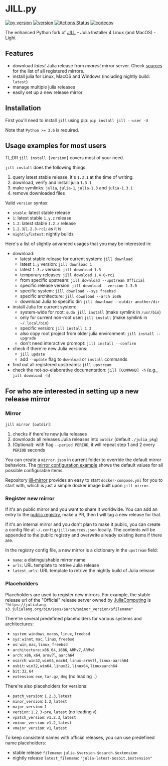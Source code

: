 # JILL.py

[![py version](https://img.shields.io/pypi/pyversions/jill.svg?logo=python&logoColor=white)](https://pypi.org/project/jill)
[![version](https://img.shields.io/pypi/v/jill.svg)](https://github.com/johnnychen94/jill.py/releases)
[![Actions Status](https://github.com/johnnychen94/jill.py/workflows/Unit%20test/badge.svg
)](https://github.com/johnnychen94/jill.py/actions)
[![codecov](https://codecov.io/gh/johnnychen94/jill.py/branch/master/graph/badge.svg)](https://codecov.io/gh/johnnychen94/jill.py)

The enhanced Python fork of [JILL](https://github.com/abelsiqueira/jill) - Julia Installer 4 Linux (and MacOS) - Light

## Features

* download *latest* Julia release from *nearest* mirror server. Check [sources](jill/config/sources.json) for the list of all registered mirrors.
* install julia for Linux, MacOS and Windows (including nightly build: `latest`)
* manage multiple julia releases
* easily set up a new release mirror

## Installation

First you'll need to install `jill` using pip: `pip install jill --user -U`

Note that `Python >= 3.6` is required.

## Usage examples for most users

TL;DR `jill install [version]` covers most of your need.

`jill install` does the following things:

1. query latest stable release, it's `1.3.1` at the time of writing.
2. download, verify and install julia `1.3.1`
3. make symlinks: `julia`, `julia-1`, `julia-1.3` and `julia-1.3.1`
4. remove downloaded files

Valid `version` syntax:

- `stable`: latest stable release
- `1`: latest stable `1.y.z` release
- `1.2`: latest stable `1.2.z` release
- `1.2.3`/`1.2.3-rc1`: as it is
- `nightly`/`latest`: nightly builds

Here's a list of slightly advanced usages that you may be interested in:

* download:
    - latest stable release for current system: `jill download`
    - latest `1.y` version: `jill download 1`
    - latest `1.3.z` version: `jill download 1.3`
    - temporary releases: `jill download 1.4.0-rc1`
    - from specific upstream: `jill download --upstream Official`
    - specific release version: `jill download --version 1.3.0`
    - specific system: `jill download --sys freebsd`
    - specific architecture: `jill download --arch i686`
    - download Julia to specific dir: `jill download --outdir another/dir`
* install Julia for current system:
    - system-wide for root: `sudo jill install` (make symlink in `/usr/bin`)
    - only for current non-root user: `jill install` (make symlink in `~/.local/bin`)
    - specific version: `jill install 1.3`
    - also copy root project from older julia environment: `jill install --upgrade`
    - don't need interactive promopt: `jill install --confirm`
* check if there're new Julia versions:
    - `jill update`
    - add `--update` flag to `download` or `install` commands
* find out all registered upstreams: `jill upstream`
* check the not-so-elaborative documentation: `jill [COMMAND] -h` (e.g., `jill download -h`)

## For who are interested in setting up a new release mirror

### Mirror

`jill mirror [outdir]`:

1. checks if there're new julia releases
2. downloads all releases Julia releases into `outdir` (default `./julia_pkg`)
3. (Optional): with flag `--period PERIOD`, it will repeat step 1 and 2 every `PERIOD` seconds

You can create a `mirror.json` in current folder to override the default mirror
behaviors. The [mirror configuration example](mirror.example.json) shows the default
values for all possible configurable items.

Repository [jill-mirror](https://github.com/johnnychen94/julia-mirror) provides an easy to
start `docker-compose.yml` for you to start with, which is just a simple docker image built
upon `jill mirror`.

### Register new mirror

If it's an public mirror and you want to share it worldwide. You can add an entry to the
[public registry](jill/config/sources.json), make a PR, then I will tag a new release for that.

If it's an internal mirror and you don't plan to make it public, you can create a config
file at `~/.config/jill/sources.json` locally. The contents will be appended to
the public registry and overwrite already existing items if there are.

In the registry config file, a new mirror is a dictionary in the `upstream` field:

* `name`: a distinguishable mirror name
* `urls`: URL template to retrive Julia release
* `latest_urls`: URL template to retrive the nightly build of Julia release

### Placeholders

Placeholders are used to register new mirrors. For example, the stable release url of
the "Official" release server owned by [JuliaComputing](https://juliacomputing.com) is
`"https://julialang-s3.julialang.org/bin/$sys/$arch/$minor_version/$filename"`

There're several predefined placeholders for various systems and architectures:

* `system`: `windows`, `macos`, `linux`, `freebsd`
* `sys`: `winnt`, `mac`, `linux`, `freebsd`
* `os`: `win`, `mac`, `linux`, `freebsd`
* `architecture`: `x86_64`, `i686`, `ARMv7`, `ARMv8`
* `arch`: `x86`, `x64`, `armv7l`, `aarch64`
* `osarch`: `win32`, `win64`, `mac64`, `linux-armv7l`, `linux-aarch64`
* `osbit`: `win32`, `win64`, `linux32`, `linux64`, `linuxaarch64`
* `bit`: `32`, `64`
* `extension`: `exe`, `tar.gz`, `dmg` (no leading `.`)

There're also placeholders for versions:

* `patch_version`: `1.2.3`, `latest`
* `minor_version`: `1.2`, `latest`
* `major_version`: `1`
* `version`: `1.2.3-pre`, `latest` (no leading `v`)
* `vpatch_version`: `v1.2.3`, `latest`
* `vminor_version`: `v1.2`, `latest`
* `vmajor_version`: `v1`, `latest`

To keep consistent names with official releases, you can use predefined name placeholders:

* stable release `filename`: `julia-$version-$osarch.$extension`
* nightly release `latest_filename`: `"julia-latest-$osbit.$extension"`

